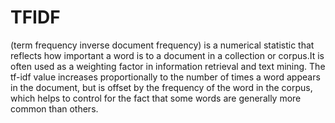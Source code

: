 TFIDF
=====

(term frequency inverse document frequency) is a numerical statistic that reflects how important a word is to a document in a collection or corpus.It is often used as a weighting factor in information retrieval and text mining. The tf-idf value increases proportionally to the number of times a word appears in the document, but is offset by the frequency of the word in the corpus, which helps to control for the fact that some words are generally more common than others.
